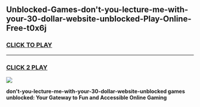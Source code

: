 
## Unblocked-Games-don't-you-lecture-me-with-your-30-dollar-website-unblocked-Play-Online-Free-t0x6j
<h3>
<a href="https://premium76.site?title=don't-you-lecture-me-with-your-30-dollar-website-unblocked&ref=26A">CLICK TO PLAY</a></h3>
<hr>

<h3>
<a href="https://premium76.site?title=don't-you-lecture-me-with-your-30-dollar-website-unblocked&ref=26A">CLICK 2 PLAY</a>
  
</h3>

<a href="https://premium76.site?title=don't-you-lecture-me-with-your-30-dollar-website-unblocked&ref=26A"><img src="https://clearcache.store/games.png"></a>


**don't-you-lecture-me-with-your-30-dollar-website-unblocked games unblocked: Your Gateway to Fun and Accessible Online Gaming**
